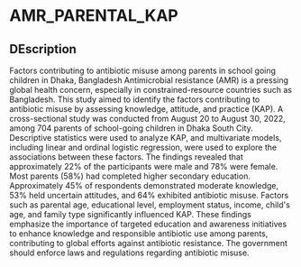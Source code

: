 # AMR_PARENTAL_KAP
## DEscription
Factors contributing to antibiotic misuse among parents in school going children in Dhaka, Bangladesh
Antimicrobial resistance (AMR) is a pressing global health concern, especially in constrained-resource countries such as Bangladesh. This study aimed to identify the factors contributing to antibiotic misuse by assessing knowledge, attitude, and practice (KAP). A cross-sectional study was conducted from August 20 to August 30, 2022, among 704 parents of school-going children in Dhaka South City. Descriptive statistics were used to analyze KAP, and multivariate models, including linear and ordinal logistic regression, were used to explore the associations between these factors. The findings revealed that approximately 22% of the participants were male and 78% were female. Most parents (58%) had completed higher secondary education. Approximately 45% of respondents demonstrated moderate knowledge, 53% held uncertain attitudes, and 64% exhibited antibiotic misuse. Factors such as parental age, educational level, employment status, income, child's age, and family type significantly influenced KAP. These findings emphasize the importance of targeted education and awareness initiatives to enhance knowledge and responsible antibiotic use among parents, contributing to global efforts against antibiotic resistance. The government should enforce laws and regulations regarding antibiotic misuse.
